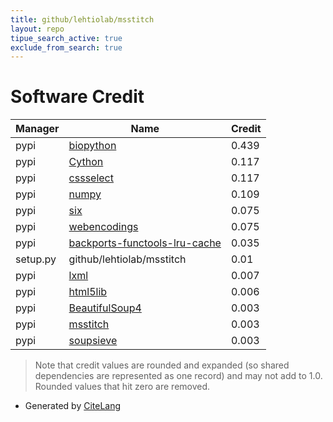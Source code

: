 ```yaml
---
title: github/lehtiolab/msstitch
layout: repo
tipue_search_active: true
exclude_from_search: true
---
```

# Software Credit

|Manager|Name|Credit|
|-------|----|------|
|pypi|[biopython](https://biopython.org/)|0.439|
|pypi|[Cython](http://cython.org/)|0.117|
|pypi|[cssselect](https://github.com/scrapy/cssselect)|0.117|
|pypi|[numpy](https://www.numpy.org)|0.109|
|pypi|[six](https://github.com/benjaminp/six)|0.075|
|pypi|[webencodings](https://github.com/SimonSapin/python-webencodings)|0.075|
|pypi|[backports-functools-lru-cache](https://pypi.org/project/backports-functools-lru-cache)|0.035|
|setup.py|github/lehtiolab/msstitch|0.01|
|pypi|[lxml](https://lxml.de/)|0.007|
|pypi|[html5lib](https://github.com/html5lib/html5lib-python)|0.006|
|pypi|[BeautifulSoup4](https://www.crummy.com/software/BeautifulSoup/bs4/)|0.003|
|pypi|[msstitch](https://github.com/lehtiolab/msstitch)|0.003|
|pypi|[soupsieve](https://facelessuser.github.io/soupsieve/)|0.003|


> Note that credit values are rounded and expanded (so shared dependencies are represented as one record) and may not add to 1.0. Rounded values that hit zero are removed.


- Generated by [CiteLang](https://github.com/vsoch/citelang)
